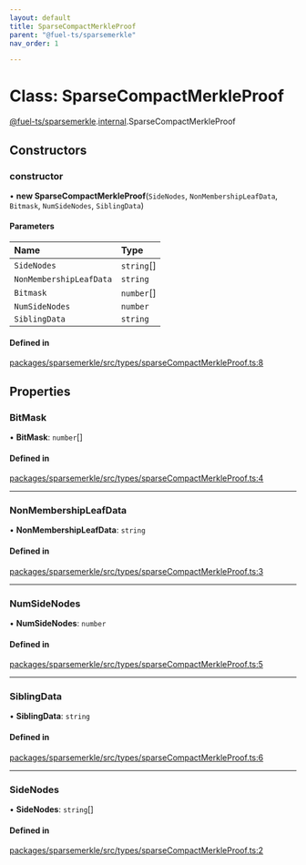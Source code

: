 ```yaml
---
layout: default
title: SparseCompactMerkleProof
parent: "@fuel-ts/sparsemerkle"
nav_order: 1

---
```


# Class: SparseCompactMerkleProof

[@fuel-ts/sparsemerkle](../index.md).[internal](../namespaces/internal.md).SparseCompactMerkleProof

## Constructors

### constructor

• **new SparseCompactMerkleProof**(`SideNodes`, `NonMembershipLeafData`, `Bitmask`, `NumSideNodes`, `SiblingData`)

#### Parameters

| Name | Type |
| :------ | :------ |
| `SideNodes` | `string`[] |
| `NonMembershipLeafData` | `string` |
| `Bitmask` | `number`[] |
| `NumSideNodes` | `number` |
| `SiblingData` | `string` |

#### Defined in

[packages/sparsemerkle/src/types/sparseCompactMerkleProof.ts:8](https://github.com/FuelLabs/fuels-ts/blob/master/packages/sparsemerkle/src/types/sparseCompactMerkleProof.ts#L8)

## Properties

### BitMask

• **BitMask**: `number`[]

#### Defined in

[packages/sparsemerkle/src/types/sparseCompactMerkleProof.ts:4](https://github.com/FuelLabs/fuels-ts/blob/master/packages/sparsemerkle/src/types/sparseCompactMerkleProof.ts#L4)

___

### NonMembershipLeafData

• **NonMembershipLeafData**: `string`

#### Defined in

[packages/sparsemerkle/src/types/sparseCompactMerkleProof.ts:3](https://github.com/FuelLabs/fuels-ts/blob/master/packages/sparsemerkle/src/types/sparseCompactMerkleProof.ts#L3)

___

### NumSideNodes

• **NumSideNodes**: `number`

#### Defined in

[packages/sparsemerkle/src/types/sparseCompactMerkleProof.ts:5](https://github.com/FuelLabs/fuels-ts/blob/master/packages/sparsemerkle/src/types/sparseCompactMerkleProof.ts#L5)

___

### SiblingData

• **SiblingData**: `string`

#### Defined in

[packages/sparsemerkle/src/types/sparseCompactMerkleProof.ts:6](https://github.com/FuelLabs/fuels-ts/blob/master/packages/sparsemerkle/src/types/sparseCompactMerkleProof.ts#L6)

___

### SideNodes

• **SideNodes**: `string`[]

#### Defined in

[packages/sparsemerkle/src/types/sparseCompactMerkleProof.ts:2](https://github.com/FuelLabs/fuels-ts/blob/master/packages/sparsemerkle/src/types/sparseCompactMerkleProof.ts#L2)
